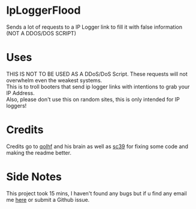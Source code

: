 # IpLoggerFlood
Sends a lot of requests to a IP Logger link to fill it with false information (NOT A DDOS/DOS SCRIPT)  
# Uses
THIS IS NOT TO BE USED AS A DDoS/DoS Script. These requests will not overwhelm even the weakest systems.  
This is to troll booters that send ip logger links with intentions to grab your IP Address.  
Also, please don't use this on random sites, this is only intended for IP loggers!  
# Credits
Credits go to [qolhf](https://github.com/qolhf) and his brain as well as [sc39](https://github.com/sc39IsADev) for fixing some code and making the readme better.  
# Side Notes
This project took 15 mins, I haven't found any bugs but if u find any email me [here](mailto:qolhf@riseup.net) or submit a Github issue.
